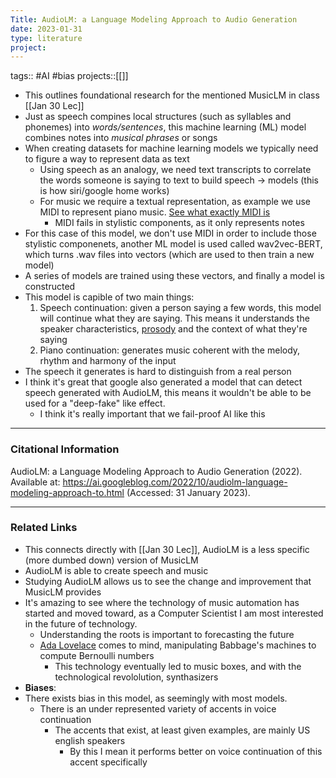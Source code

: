 ```yaml
---
Title: AudioLM: a Language Modeling Approach to Audio Generation
date: 2023-01-31
type: literature
project:
---
```

tags:: #AI #bias 
projects::[[]]

- This outlines foundational research for the mentioned MusicLM in class [[Jan 30 Lec]]
- Just as speech compines local structures (such as syllables and phonemes) into *words/sentences*, this machine learning (ML) model combines notes into *musical phrases* or songs
- When creating datasets for machine learning models we typically need to figure a way to represent data as text
	- Using speech as an analogy, we need text transcripts to correlate the words someone is saying to text to build speech -> models (this is how siri/google home works)
	- For music we require a textual representation, as example we use MIDI to represent piano music. [See what exactly MIDI is](https://www.britannica.com/art/MIDI-music-technology)
		- MIDI fails in stylistic components, as it only represents notes
- For this case of this model, we don't use MIDI in order to include those stylistic componenets, another ML model is used called wav2vec-BERT, which turns .wav files into vectors (which are used to then train a new model)
- A series of models are trained using these vectors, and finally a model is constructed
- This model is capible of two main things: 
	1. Speech continuation: given a person saying a few words, this model will continue what they are saying. This means it understands the speaker characteristics, [prosody](https://www.britannica.com/art/prosody) and the context of what they're saying
	2. Piano continuation: generates music coherent with the melody, rhythm and harmony of the input
- The speech it generates is hard to distinguish from a real person
- I think it's great that google also generated a model that can detect speech generated with AudioLM, this means it wouldn't be able to be used for a "deep-fake" like effect. 
	- I think it's really important that we fail-proof AI like this

---
### Citational Information

AudioLM: a Language Modeling Approach to Audio Generation (2022). Available at: https://ai.googleblog.com/2022/10/audiolm-language-modeling-approach-to.html (Accessed: 31 January 2023).


---

### Related Links

- This connects directly with [[Jan 30 Lec]], AudioLM is a less specific (more dumbed down) version of MusicLM
- AudioLM is able to create speech and music
- Studying AudioLM allows us to see the change and improvement that MusicLM provides
- It's amazing to see where the technology of music automation has started and moved toward, as a Computer Scientist I am most interested in the future of technology.
	- Understanding the roots is important to forecasting the future
	- [Ada Lovelace](https://www.britannica.com/biography/Charles-Babbage) comes to mind, manipulating Babbage's machines to compute Bernoulli numbers
		- This technology eventually led to music boxes, and with the technological revololution, synthasizers
- **Biases**:
- There exists bias in this model, as seemingly with most models.
	- There is an under represented variety of accents in voice continuation
		- The accents that exist, at least given examples, are mainly US english speakers
			- By this I mean it performs better on voice continuation of this accent specifically
